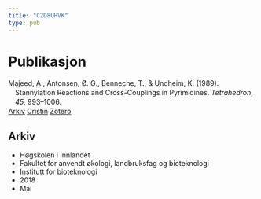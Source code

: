 ```yaml
---
title: "C2D8UHVK"
type: pub
---
```

<h1>Publikasjon</h1>
<article id="csl-bib-container-C2D8UHVK" class="csl-bib-container">
  <div class="csl-bib-body" style="line-height: 1.35; padding-left: 1em; text-indent:-1em;">
  <div class="csl-entry">Majeed, A., Antonsen, &#xD8;. G., Benneche, T., &amp; Undheim, K. (1989). Stannylation Reactions and Cross-Couplings in Pyrimidines. <i>Tetrahedron</i>, <i>45</i>, 993&#x2013;1006.</div>
</div>
  <div class="csl-bib-buttons">
    <a href="#taxonomy-article-C2D8UHVK" class="csl-bib-button">Arkiv</a>
    <a href="https://app.cristin.no/results/show.jsf?id=1586740" alt="Cristin URL" class="csl-bib-button">Cristin</a>
    <a href="http://zotero.org/groups/5402882/items/C2D8UHVK" alt="Zotero URL" class="csl-bib-button">Zotero</a>
  </div>
  <div id="csl-bib-meta-container-C2D8UHVK"></div>
</article>
<div id="csl-bib-meta-C2D8UHVK" class="csl-bib-meta">
  <article id="taxonomy-article-C2D8UHVK" class="taxonomy-article">
    <h1>Arkiv</h1>
    <ul>
      <li>Høgskolen i Innlandet</li>
      <li>Fakultet for anvendt økologi, landbruksfag og bioteknologi</li>
      <li>Institutt for bioteknologi</li>
      <li>2018</li>
      <li>Mai</li>
    </ul>
  </article>
</div>
